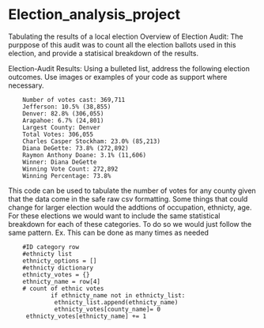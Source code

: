 # Election_analysis_project
Tabulating the results of a local election
Overview of Election Audit: The purppose of this audit was to count all the election ballots used in this election, and provide a statisical breakdown of the results.

Election-Audit Results: Using a bulleted list, address the following election outcomes. Use images or examples of your code as support where necessary.

        Number of votes cast: 369,711
        Jefferson: 10.5% (38,855)
        Denver: 82.8% (306,055)
        Arapahoe: 6.7% (24,801)
        Largest County: Denver
        Total Votes: 306,055
        Charles Casper Stockham: 23.0% (85,213)
        Diana DeGette: 73.8% (272,892)
        Raymon Anthony Doane: 3.1% (11,606)
        Winner: Diana DeGette
        Winning Vote Count: 272,892
        Winning Percentage: 73.8%
This code can be used to tabulate the number of votes for any county given that the data come in the safe raw csv formatting. Some things that could change for larger election would the addtions of occupation, ethnicty, age. 
For these elections we would want to include the same statistical breakdown for each of these categories. To do so we would just follow the same pattern. Ex. This can be done as many times as needed

        #ID category row
        #ethnicty list
        ethnicty_options = []
        #ethnicty dictionary
        ethnicty_votes = {}
        ethnicty_name = row[4]
        # count of ethnic votes
                if ethnicty_name not in ethnicty_list:
                 ethnicty_list.append(ethnicty_name)
                 ethnicty_votes[county_name]= 0
         ethnicty_votes[ethnicty_name] += 1 
        

